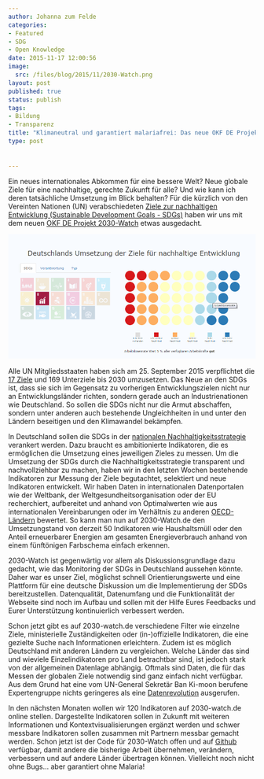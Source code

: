 ```yaml
---
author: Johanna zum Felde
categories:
- Featured
- SDG
- Open Knowledge
date: 2015-11-17 12:00:56
image:
  src: /files/blog/2015/11/2030-Watch.png
layout: post
published: true
status: publish
tags:
- Bildung
- Transparenz
title: "Klimaneutral und garantiert malariafrei: Das neue OKF DE Projekt 2030-Watch"
type: post


---
```

Ein neues internationales Abkommen für eine bessere Welt? Neue globale Ziele für eine nachhaltige, gerechte Zukunft für alle? Und wie kann ich deren tatsächliche Umsetzung im Blick behalten? Für die kürzlich von den Vereinten Nationen (UN) verabschiedeten [Ziele zur nachhaltigen Entwicklung (Sustainable Development Goals - SDGs)](http://menschliche-entwicklung-staerken.dgvn.de/menschliche-entwicklung/ziele-fuer-nachhaltige-entwicklung-sdgs/) haben wir uns mit dem neuen [OKF DE Projekt 2030-Watch](http://www.2030-watch.de/) etwas ausgedacht.

![image](/files/blog/2015/11/2030-watch-screenshot.png)

Alle UN Mitgliedsstaaten haben sich am 25. September 2015 verpflichtet die [17 Ziele](http://menschliche-entwicklung-staerken.dgvn.de/menschliche-entwicklung/ziele-fuer-nachhaltige-entwicklung-sdgs/) und 169 Unterziele bis 2030 umzusetzen. Das Neue an den SDGs ist, dass sie sich im Gegensatz zu vorherigen Entwicklungszielen nicht nur an Entwicklungsländer richten, sondern gerade auch an Industrienationen wie Deutschland. So sollen die SDGs nicht nur die Armut abschaffen, sondern unter anderen auch bestehende Ungleichheiten in und unter den Ländern beseitigen und den Klimawandel bekämpfen.

In Deutschland sollen die SDGs in der [nationalen Nachhaltigkeitsstrategie](http://www.bundesregierung.de/Webs/Breg/DE/Themen/Nachhaltigkeitsstrategie/_node.html) verankert werden. Dazu braucht es ambitionierte Indikatoren, die es ermöglichen die Umsetzung eines jeweiligen Zieles zu messen. Um die Umsetzung der SDGs durch die Nachhaltigkeitsstrategie transparent und nachvollziehbar zu machen, haben wir in den letzten Wochen bestehende Indikatoren zur Messung der Ziele begutachtet, selektiert und neue Indikatoren entwickelt. Wir haben Daten in internationalen Datenportalen wie der Weltbank, der Weltgesundheitsorganisation oder der EU recherchiert, aufbereitet und anhand von Optimalwerten wie aus internationalen Vereinbarungen oder im Verhältnis zu anderen [OECD-Ländern](http://www.laenderdaten.info/Staatenbuendnis/OECD.php) bewertet. So kann man nun auf 2030-Watch.de den Umsetzungstand von derzeit 50 Indikatoren wie Haushaltsmüll oder den Anteil erneuerbarer Energien am gesamten Energieverbrauch anhand von einem fünftönigen Farbschema einfach erkennen.

2030-Watch ist gegenwärtig vor allem als Diskussionsgrundlage dazu gedacht, wie das Monitoring der SDGs in Deutschland aussehen könnte. Daher war es unser Ziel, möglichst schnell Orientierungswerte und eine Plattform für eine deutsche Diskussion um die Implementierung der SDGs bereitzustellen. Datenqualität, Datenumfang und die Funktionalität der Webseite sind noch im Aufbau und sollen mit der Hilfe Eures Feedbacks und Eurer Unterstützung kontinuierlich verbessert werden.

Schon jetzt gibt es auf 2030-watch.de verschiedene Filter wie einzelne Ziele, ministerielle Zuständigkeiten oder (in-)offizielle Indikatoren, die eine gezielte Suche nach Informationen erleichtern. Zudem ist es möglich Deutschland mit anderen Ländern zu vergleichen. Welche Länder das sind und wieviele Einzelindikatoren pro Land betrachtbar sind, ist jedoch stark von der allgemeinen Datenlage abhängig. Oftmals sind Daten, die für das Messen der globalen Ziele notwendig sind ganz einfach nicht verfügbar. Aus dem Grund hat eine vom UN-General Sekretär Ban Ki-moon berufene Expertengruppe nichts geringeres als eine [Datenrevolution](http://www.undatarevolution.org/) ausgerufen.

In den nächsten Monaten wollen wir 120 Indikatoren auf 2030-watch.de online stellen. Dargestellte Indikatoren sollen in Zukunft mit weiteren Informationen und Kontextvisualisierungen ergänzt werden und schwer messbare Indikatoren sollen zusammen mit Partnern messbar gemacht werden. Schon jetzt ist der Code für 2030-Watch offen und auf [Github](https://github.com/okfde/2030-watch.de) verfügbar, damit andere die bisherige Arbeit übernehmen, verändern, verbessern und auf andere Länder übertragen können. Vielleicht noch nicht ohne Bugs... aber garantiert ohne Malaria!
